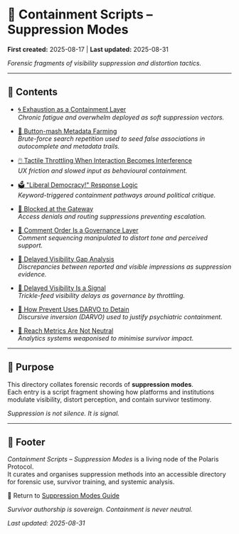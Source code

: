 # 🧨 Containment Scripts – Suppression Modes  

**First created:** 2025-08-17 | **Last updated:** 2025-08-31

*Forensic fragments of visibility suppression and distortion tactics.*  

---

## 📂 Contents  

- [🌀 Exhaustion as a Containment Layer](./🌀_exhaustion_as_a_containment_layer.md)  
  *Chronic fatigue and overwhelm deployed as soft suppression vectors.*  

- [👾 Button-mash Metadata Farming](./👾_button_mash_metadata_farming.md)  
  *Brute-force search repetition used to seed false associations in autocomplete and metadata trails.*  

- [🖱️ Tactile Throttling When Interaction Becomes Interference](./🖱️_tactile_throttling_when_interaction_becomes_interference.md)  
  *UX friction and slowed input as behavioural containment.*  

- [🗳️ "Liberal Democracy!" Response Logic](./🗳️_liberal_democracy_response_logic.md)  
  *Keyword-triggered containment pathways around political critique.*  

- [🚫 Blocked at the Gateway](./🚫_blocked_at_the_gateway.md)  
  *Access denials and routing suppressions preventing escalation.*  

- [🧨 Comment Order Is a Governance Layer](./🧨_comment_order_is_a_governance_layer.md)  
  *Comment sequencing manipulated to distort tone and perceived support.*  

- [🧨 Delayed Visibility Gap Analysis](./🧨_delayed_visibility_gap_analysis.md)  
  *Discrepancies between reported and visible impressions as suppression evidence.*  

- [🧨 Delayed Visibility Is a Signal](./🧨_delayed_visibility_is_a_signal.md)  
  *Trickle-feed visibility delays as governance by throttling.*  

- [🧨 How Prevent Uses DARVO to Detain](./🧨_how_prevent_uses_darvo_to_detain.md)  
  *Discursive inversion (DARVO) used to justify psychiatric containment.*  

- [🧨 Reach Metrics Are Not Neutral](./🧨_reach_metrics_are_not_neutral.md)  
  *Analytics systems weaponised to minimise survivor impact.*  

---

## 🔎 Purpose  

This directory collates forensic records of **suppression modes**.  
Each entry is a script fragment showing how platforms and institutions modulate visibility, distort perception, and contain survivor testimony.  

*Suppression is not silence. It is signal.*  

---

## 🏮 Footer  

*Containment Scripts – Suppression Modes* is a living node of the Polaris Protocol.  
It curates and organises suppression methods into an accessible directory for forensic use, survivor training, and systemic analysis.  

🏮 Return to [Suppression Modes Guide](./README.md)

*Survivor authorship is sovereign. Containment is never neutral.*  

_Last updated: 2025-08-31_

